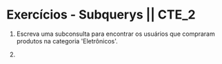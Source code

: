 # Exercícios - Subquerys || CTE_2

1. Escreva uma subconsulta para encontrar os usuários que compraram produtos na categoria 'Eletrônicos'.

2.
